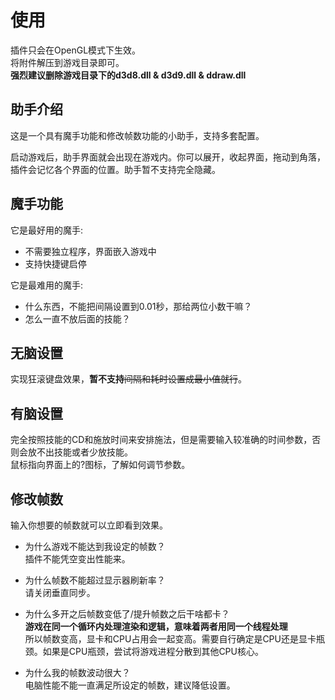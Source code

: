 ﻿# 使用
插件只会在OpenGL模式下生效。</br>
将附件解压到游戏目录即可。</br>
**强烈建议删除游戏目录下的d3d8.dll & d3d9.dll & ddraw.dll**</br>

## 助手介绍
这是一个具有魔手功能和修改帧数功能的小助手，支持多套配置。

启动游戏后，助手界面就会出现在游戏内。你可以展开，收起界面，拖动到角落，插件会记忆各个界面的位置。助手暂不支持完全隐藏。

## 魔手功能
它是最好用的魔手:
+ 不需要独立程序，界面嵌入游戏中
+ 支持快捷键启停

它是最难用的魔手:
+ 什么东西，不能把间隔设置到0.01秒，那给两位小数干嘛？
+ 怎么一直不放后面的技能？

## 无脑设置
实现狂滚键盘效果，**暂不支持**~~间隔和耗时设置成最小值就行~~。

## 有脑设置
完全按照技能的CD和施放时间来安排施法，但是需要输入较准确的时间参数，否则会放不出技能或者少放技能。</br>
鼠标指向界面上的?图标，了解如何调节参数。

## 修改帧数
输入你想要的帧数就可以立即看到效果。

+ 为什么游戏不能达到我设定的帧数？</br>
插件不能凭空变出性能来。

+ 为什么帧数不能超过显示器刷新率？</br>
请关闭垂直同步。

+ 为什么多开之后帧数变低了/提升帧数之后干啥都卡？</br>
**游戏在同一个循环内处理渲染和逻辑，意味着两者用同一个线程处理**</br>
所以帧数变高，显卡和CPU占用会一起变高。需要自行确定是CPU还是显卡瓶颈。如果是CPU瓶颈，尝试将游戏进程分散到其他CPU核心。</br>

+ 为什么我的帧数波动很大？</br>
电脑性能不能一直满足所设定的帧数，建议降低设置。

